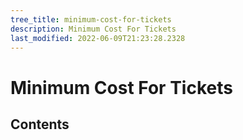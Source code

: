 ```yaml
---
tree_title: minimum-cost-for-tickets
description: Minimum Cost For Tickets
last_modified: 2022-06-09T21:23:28.2328
---
```


# Minimum Cost For Tickets

## Contents
